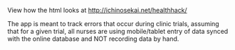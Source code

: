 View how the html looks at http://ichinosekai.net/healthhack/

The app is meant to track errors that occur during clinic trials, assuming that for a given trial, all nurses are using mobile/tablet entry of data synced with the online database and NOT recording data by hand.
